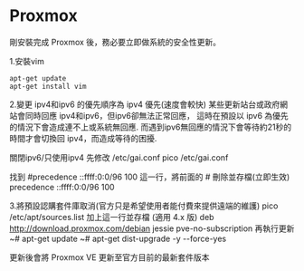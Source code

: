 # Proxmox

剛安裝完成 Proxmox 後，務必要立即做系統的安全性更新。

1.安裝vim
```
apt-get update
apt-get install vim
```


2.變更 ipv4和ipv6 的優先順序為 ipv4 優先(速度會較快)
某些更新站台或政府網站會同時回應 ipv4和ipv6，但ipv6卻無法正常回應，
這時在預設以 ipv6 為優先的情況下會造成連不上或系統無回應.
而遇到ipv6無回應的情況下會等待約21秒的時間才會切換回 ipv4，而造成等待的困擾.

關閉ipv6/只使用ipv4
先修改 /etc/gai.conf
pico /etc/gai.conf

找到
#precedence ::ffff:0:0/96  100
這一行，將前面的 # 刪除並存檔(立即生效)
precedence ::ffff:0:0/96  100


3.將預設認購套件庫取消(官方只是希望使用者能付費來提供遠端的維護)
pico /etc/apt/sources.list
加上這一行並存檔 (適用 4.x 版)
deb http://download.proxmox.com/debian jessie pve-no-subscription
再執行更新
~# apt-get update
~# apt-get dist-upgrade -y --force-yes

更新後會將 Proxmox VE 更新至官方目前的最新套件版本
